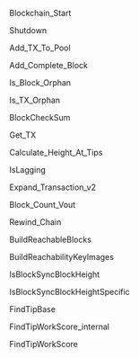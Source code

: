 Blockchain\_Start

Shutdown

Add\_TX\_To\_Pool

Add\_Complete\_Block

Is\_Block\_Orphan

Is\_TX\_Orphan

BlockCheckSum

Get\_TX

Calculate\_Height\_At\_Tips

IsLagging

Expand\_Transaction\_v2

Block\_Count\_Vout

Rewind\_Chain

BuildReachableBlocks

BuildReachabilityKeyImages

IsBlockSyncBlockHeight

IsBlockSyncBlockHeightSpecific

FindTipBase

FindTipWorkScore\_internal

FindTipWorkScore



